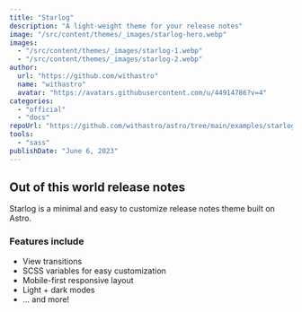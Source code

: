 ```yaml
---
title: "Starlog"
description: "A light-weight theme for your release notes"
image: "/src/content/themes/_images/starlog-hero.webp"
images:
  - "/src/content/themes/_images/starlog-1.webp"
  - "/src/content/themes/_images/starlog-2.webp"
author:
  url: "https://github.com/withastro"
  name: "withastro"
  avatar: "https://avatars.githubusercontent.com/u/44914786?v=4"
categories:
  - "official"
  - "docs"
repoUrl: "https://github.com/withastro/astro/tree/main/examples/starlog"
tools:
  - "sass"
publishDate: "June 6, 2023"
---
```


<h2>Out of this world release notes</h2>
<p>
  Starlog is a minimal and easy to customize release notes theme built on Astro.
</p>
<h3>Features include</h3>
<ul>
  <li>View transitions</li>
  <li>SCSS variables for easy customization</li>
  <li>Mobile-first responsive layout</li>
  <li>Light + dark modes</li>
  <li>&mldr; and more!</li>
</ul>
